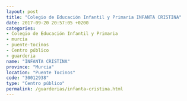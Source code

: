 ```yaml
---
layout: post
title: "Colegio de Educación Infantil y Primaria INFANTA CRISTINA"
date: 2017-09-20 20:57:05 +0200
categories:
- Colegio de Educación Infantil y Primaria
- murcia
- puente-tocinos
- Centro público
- guarderia
name: "INFANTA CRISTINA"
province: "Murcia"
location: "Puente Tocinos"
code: "30012938"
type: "Centro público"
permalink: /guarderias/infanta-cristina.html
---
```

